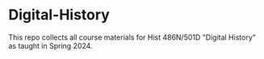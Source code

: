 # Digital-History

This repo collects all course materials for Hist 486N/501D "Digital History" as taught in Spring 2024.

